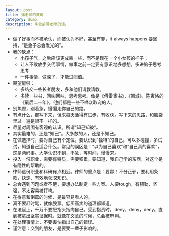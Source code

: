 ```yaml
---
layout: post
title: 蒲老师的教诲
category: dump
description: 毕业前蒲老师的话。
---
```


*  做了好事而不被承认，而被认为不好，甚至有罪，it always happens
要坚持，“是金子总会发光的”。
* 我的缺点：
	 - 小孩子气，之后应该更成熟一些，而不是现在一个小女孩的样子；
	 - 让人不敢放手交代事情，做事之前一定要有意识地多想想，多进脑子思考思考
	 - 一件事情，做深了，才能过阈值。
*  期望能够：
	- 多结交一些长者朋友，多和他们请教请教。
	- 多读一些书，回味回味，思考思考。像是《傅雷家书》，《围城》，陈寅恪的《最后二十年》。他们都是一些不哗众取宠的人。
*  别焦虑，别着急，慢慢走你自己的路。
*  有点什么，都写下来，但求每天活得有进步，有收获。写下来的思路，和脑袋里过一遍是很不一样的。
* 尽量对周围有客观的认识。所谓“知己知彼”。
*  其实最难的，还是“知己”。大多数的人，还是不知己。
* 在做选择时，要对自己有个定位，要认识到“独特”的自己。可以多碰撞，多试试，知道自己适合什么。常见的误区是：“以为自己喜欢”和“自己真的喜欢”，这是两码事。大学认识不到，不急，等时间，慢慢来。
*  投入一份职业，需要有特质，需要积累。要知道，我自己学的东西，对这个是有隐性的帮助的。
* 律师这份职业和科研有点相近。律师的重点是：要赢！不分正邪，要利用条款，快速、有效地获取知识。
* 总会遇到问题或者不足，要想办法制定一些方案。人要tough，有韧劲，坚强，不太容易被打垮。
* 在得意和倒霉的时候，是最容易看人的。
* 真不要赶时髦，就像股票。低买高卖的道理都知道。
* 在法庭上，千万不要把指头指向自己。受到指责时，deny，deny，deny。直到被拿出坚实证据时。就像在文革的时候，总会被审判。
* 在处理事情上，不要害怕指出自己的错误。
* 谨注意：交到的朋友，是要受一辈子影响的。

